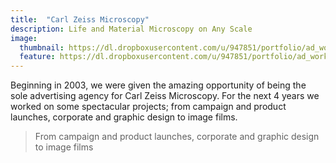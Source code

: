 ```yaml
---
title:  "Carl Zeiss Microscopy"
description: Life and Material Microscopy on Any Scale
image:
  thumbnail: https://dl.dropboxusercontent.com/u/947851/portfolio/ad_work/zeiss-placeholder.jpg
  feature: https://dl.dropboxusercontent.com/u/947851/portfolio/ad_work/zeiss-placeholder.jpg
---
```

Beginning in 2003, we were given the amazing opportunity of being the sole advertising agency for Carl Zeiss Microscopy. For the next 4 years we worked on some spectacular projects; from campaign and product launches, corporate and graphic design to image films.

<blockquote>From campaign and product launches, corporate and graphic design to image films</blockquote>
